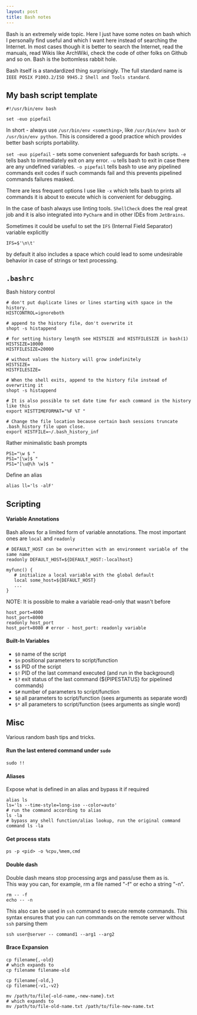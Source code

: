 ```yaml
---
layout: post
title: Bash notes
---
```


Bash is an extremely wide topic. Here I just have some notes on bash which I personally find useful and which I want
here instead of searching the Internet. In most cases though it is better to search the Internet, read the manuals,
read Wikis like ArchWiki, check the code of other folks on Github and so on. Bash is the bottomless rabbit hole.

Bash itself is a standardized thing surprisingly. 
The full standard name is `IEEE POSIX P1003.2/ISO 9945.2 Shell and Tools standard`.

## My bash script template
```shell
#!/usr/bin/env bash

set -euo pipefail
```
In short - always use `/usr/bin/env <something>`, like `/usr/bin/env bash` or `/usr/bin/env python`. This is considered
a good practice which provides better bash scripts portability.

`set -euo pipefail` - sets some convenient safeguards for bash scripts. `-e` tells bash to immediately exit on any error.
`-u` tells bash to exit in case there are any undefined variables. `-o pipefail` tells bash to use any pipelined commands
exit codes if such commands fail and this prevents pipelined commands failures masked.

There are less frequent options I use like `-x` which tells bash to prints all commands it is about to execute which is
convenient for debugging.

In the case of bash always use linting tools. `ShellCheck` does the real great job and it is also integrated into 
`PyCharm` and in other IDEs from `JetBrains`. 

Sometimes it could be useful to set the `IFS` (Internal Field Separator) variable explicitly
```shell
IFS=$'\n\t'
```
by default it also includes a space which could lead to some undesirable behavior in case of strings or text processing.

## `.bashrc`
Bash history control
```shell
# don't put duplicate lines or lines starting with space in the history.
HISTCONTROL=ignoreboth

# append to the history file, don't overwrite it
shopt -s histappend

# for setting history length see HISTSIZE and HISTFILESIZE in bash(1)
HISTSIZE=10000
HISTFILESIZE=20000

# without values the history will grow indefinitely
HISTSIZE=
HISTFILESIZE=

# When the shell exits, append to the history file instead of overwriting it
shopt -s histappend

# It is also possible to set date time for each command in the history like this
export HISTTIMEFORMAT="%F %T "

# Change the file location because certain bash sessions truncate .bash_history file upon close.
export HISTFILE=~/.bash_history_inf
```
Rather minimalistic bash prompts
```shell
PS1="\w $ "
PS1="[\w]$ "
PS1="[\u@\h \w]$ " 
```
Define an alias
```shell
alias ll='ls -alF'
```

## Scripting

#### Variable Annotations
Bash allows for a limited form of variable annotations. The most important ones are `local` and `readonly`
```shell
# DEFAULT_HOST can be overwritten with an environment variable of the same name
readonly DEFAULT_HOST=${DEFAULT_HOST:-localhost}
```
```
myfunc() {
   # initialize a local variable with the global default
   local some_host=${DEFAULT_HOST}
   ...
}
```
NOTE: It is possible to make a variable read-only that wasn't before
```shell
host_port=4000
host_port=8000
readonly host_port
host_port=8080 # error - host_port: readonly variable
```

#### Built-In Variables
- `$0` name of the script
- `$n` positional parameters to script/function
- `$$` PID of the script
- `$!` PID of the last command executed (and run in the background)
- `$?` exit status of the last command  (${PIPESTATUS} for pipelined commands)
- `$#` number of parameters to script/function
- `$@` all parameters to script/function (sees arguments as separate word)
- `$*` all parameters to script/function (sees arguments as single word)

## Misc
Various random bash tips and tricks.

#### Run the last entered command under `sudo`
```shell
sudo !!
```

#### Aliases
Expose what is defined in an alias and bypass it if required 
```shell
alias ls
ls='ls --time-style=long-iso --color=auto'
# run the command according to alias
ls -la
# bypass any shell function/alias lookup, run the original command
command ls -la
```

#### Get process stats
```shell
ps -p <pid> -o %cpu,%mem,cmd
```   

#### Double dash
Double dash means stop processing args and pass/use them as is.  
This way you can, for example, rm a file named "-f" or echo a string "-n".  
```shell
rm -- -f
echo -- -n
```
This also can be used in `ssh` command to execute remote commands. This syntax ensures that you can run commands 
on the remote server without `ssh` parsing them
```shell
ssh user@server -- command1 --arg1 --arg2
```

#### Brace Expansion
```shell
cp filename{,-old}
# which expands to
cp filename filename-old

cp filename{-old,}
cp filename{-v1,-v2}
```
```shell
mv /path/to/file{-old-name,-new-name}.txt
# which expands to
mv /path/to/file-old-name.txt /path/to/file-new-name.txt
```
